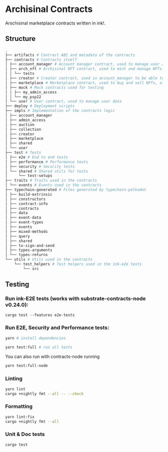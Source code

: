 # Archisinal Contracts

Arschisinal marketplace contracts written in ink!.

## Structure

```bash
.
├── artifacts # Contract ABI and metadata of the contracts
├── contracts # Contracts itself
│ ├── account_manager # Account manager contract, used to manage user accounts
│ ├── arch_nft # Archisinal NFT contract, used to mint and manage NFTs
│ │ └── tests
│ ├── creator # Creator contract, used in account_manager to be able to create new creators
│ ├── marketplace # Marketplace contract, used to buy and sell NFTs, also contains the auction logic
│ ├── mock # Mock contracts used for testing
│ │ ├── my_admin_access
│ │ └── my_psp22
│ └── user # User contract, used to manage user data
├── deploy # Deployment scripts
├── impls # Implementation of the contracts logic
│ ├── account_manager
│ ├── admin_access
│ ├── auction
│ ├── collection
│ ├── creator
│ ├── marketplace
│ ├── shared
│ └── user
├── test # Tests
│ ├── e2e # End to end tests
│ ├── performance # Performance tests
│ ├── security # Security tests
│ └── shared # Shared utils for tests
│     └── test-setups
├── traits # Traits used in the contracts
│ └── events # Events used in the contracts
├── typechain-generated # Files generated by typechain-polkadot
│ ├── build-extrinsic
│ ├── constructors
│ ├── contract-info
│ ├── contracts
│ ├── data
│ ├── event-data
│ ├── event-types
│ ├── events
│ ├── mixed-methods
│ ├── query
│ ├── shared
│ ├── tx-sign-and-send
│ ├── types-arguments
│ └── types-returns
└── utils # Utils used in the contracts
    └── test_helpers # Test helpers used in the ink-e2e tests
        └── src
```


## Testing 

### Run ink-E2E tests (works with substrate-contracts-node v0.24.0):

`cargo test --features e2e-tests`

### Run E2E, Security and Performance tests:

```bash
yarn # install dependencies

yarn test:full # run all tests
```

You can also run with contracts-node running

```bash
yarn test:full-node
```

### Linting

```bash
yarn lint
cargo +nightly fmt --all -- --check
```

### Formatting

```bash
yarn lint:fix
cargo +nightly fmt --all
```

### Unit & Doc tests

```bash
cargo test
```
